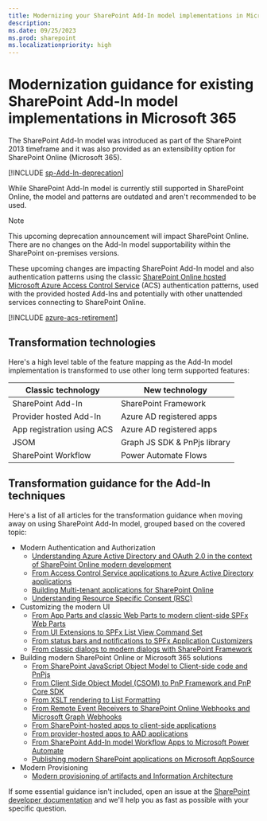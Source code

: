 ```yaml
---
title: Modernizing your SharePoint Add-In model implementations in Microsoft 365
description: 
ms.date: 09/25/2023
ms.prod: sharepoint
ms.localizationpriority: high
---
```


# Modernization guidance for existing SharePoint Add-In model implementations in Microsoft 365

The SharePoint Add-In model was introduced as part of the SharePoint 2013 timeframe and it was also provided as an extensibility option for SharePoint Online (Microsoft 365). 

[!INCLUDE [sp-Add-In-deprecation](../../includes/snippets/sp-add-in-deprecation.md)]

While SharePoint Add-In model is currently still supported in SharePoint Online, the model and patterns are outdated and aren't recommended to be used.

> [!NOTE] 
> This upcoming deprecation announcement will impact SharePoint Online. There are no changes on the Add-In model supportability within the SharePoint on-premises versions.

These upcoming changes are impacting SharePoint Add-In model and also authentication patterns using the classic [SharePoint Online hosted Microsoft Azure Access Control Service](https://learn.microsoft.com/sharepoint/dev/sp-Add-Ins/authorization-code-oauth-flow-for-sharepoint-Add-Ins) (ACS) authentication patterns, used with the provided hosted Add-Ins and potentially with other unattended services connecting to SharePoint Online.

[!INCLUDE [azure-acs-retirement](../../includes/snippets/azure-acs-deprecation.md)]

## Transformation technologies

Here's a high level table of the feature mapping as the Add-In model implementation is transformed to use other long term supported features:

| Classic technology 	       | New technology
|--------------------	       |----------------
| SharePoint Add-In          | SharePoint Framework
| Provider hosted Add-In     | Azure AD registered apps
| App registration using ACS | Azure AD registered apps
| JSOM                       | Graph JS SDK & PnPjs library
| SharePoint Workflow        | Power Automate Flows

## Transformation guidance for the Add-In techniques

Here's a list of all articles for the transformation guidance when moving away on using SharePoint Add-In model, grouped based on the covered topic:

* Modern Authentication and Authorization
  * [Understanding Azure Active Directory and OAuth 2.0 in the context of SharePoint Online modern development](./Understanding-AAD-and-OAuth-for-SPO-modern.md)
  * [From Access Control Service applications to Azure Active Directory applications](./From-ACS-to-AAD-apps.md)
  * [Building Multi-tenant applications for SharePoint Online](./Multi-tenant-applications.md)
  * [Understanding Resource Specific Consent (RSC)](./Understanding-RSC-for-MSGraph-and-SharePoint-Online.md)
* Customizing the modern UI
  * [From App Parts and classic Web Parts to modern client-side SPFx Web Parts](./From-App-Parts-to-Modern-Web-Parts.md)
  * [From UI Extensions to SPFx List View Command Set](./From-UI-Extensions-to-ListView-Command-Sets.md)
  * [From status bars and notifications to SPFx Application Customizers](./From-Notifications-to-Application-Customizers.md)
  * [From classic dialogs to modern dialogs with SharePoint Framework](./From-classic-Dialogs-to-modern-Dialogs.md)
* Building modern SharePoint Online or Microsoft 365 solutions
  * [From SharePoint JavaScript Object Model to Client-side code and PnPjs](./From-JSOM-to-Client-Side.md)
  * [From Client Side Object Model (CSOM) to PnP Framework and PnP Core SDK](./From-CSOM-to-PnP-Libraries.md)
  * [From XSLT rendering to List Formatting](./From-XSLT-to-List-Formatting.md)
  * [From Remote Event Receivers to SharePoint Online Webhooks and Microsoft Graph Webhooks](./From-Remote-Event-Receivers-to-Webhooks.md)
  * [From SharePoint-hosted apps to client-side applications](./From-SharePoint-Hosted-to-Client-Side.md)
  * [From provider-hosted apps to AAD applications](./From-Provider-Hosted-to-AAD-applications.md)
  * [From SharePoint Add-In model Workflow Apps to Microsoft Power Automate](./From-Workflow-Apps-to-Power-Automate.md)
  * [Publishing modern SharePoint applications on Microsoft AppSource](./Publishing-modern-SharePoint-apps-on-AppSource.md)
* Modern Provisioning
  * [Modern provisioning of artifacts and Information Architecture](./Modern-Provisioning.md)

If some essential guidance isn't included, open an issue at the [SharePoint developer documentation](https://aka.ms/spdev-issues) and we'll help you as fast as possible with your specific question.
